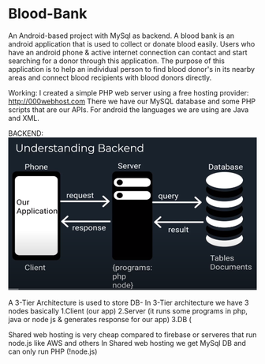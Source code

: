 # Blood-Bank
An Android-based project with MySql as backend.
A blood bank is an android application that is used to collect or donate blood easily.
Users who have an android phone & active internet connection can contact and start searching for a donor through this application.
The purpose of this application is to help an individual person to find blood donor's in its nearby areas and connect blood recipients with blood donors directly.

Working:
I created a simple PHP web server using a free hosting provider: http://000webhost.com 
There we have our MySQL database and some PHP scripts that are our APIs. 
For android the languages we are using are Java and XML.


BACKEND:
![](image.png)

A 3-Tier Architecture is used to store DB-
In 3-Tier architecture we have 3 nodes basically
1.Client (our app)
2.Server (it runs some programs in php, java or node js & generates response for our app)
3.DB      (

Shared web hosting is very cheap compared to firebase or serveres that run node.js like AWS and others
In Shared web hosting we get MySql DB and can only run PHP (!node.js)
